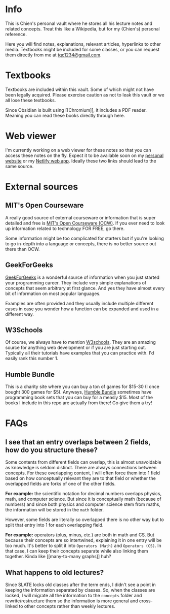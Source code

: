 # Info
This is Chien's personal vault where he stores all his lecture notes and related concepts. Treat this like a Wikipedia, but for my (Chien's) personal reference.

Here you will find notes, explanations, relevant articles, hyperlinks to other media. Textbooks might be included for some classes, or you can request them directly from me at tqc1234@gmail.com. 
# Textbooks
Textbooks are included within this vault. Some of which might not have been legally acquired. Please exercise caution as not to leak this vault or we all lose these textbooks.

Since Obsidian is built using [[Chromium]], it includes a PDF reader. Meaning you can read these books directly through here. 
# Web viewer
I'm currently working on a web viewer for these notes so that you can access these notes on the fly. Expect it to be available soon on my [personal website](https://trueongod.com) or my [Netlify web app](https://trueongod.netlify.app). Ideally these two links should lead to the same source.
# External sources
## MIT's Open Courseware
A really good source of external courseware or information that is super detailed and free is [MIT's Open Courseware (OCW)](https://ocw.mit.edu). If you ever need to look up information related to technology FOR FREE, go there.

Some information might be too complicated for starters but if you're looking to go in-depth into a language or concepts, there is no better source out there than OCW.
## GeekForGeeks
[GeekForGeeks](https://www.geeksforgeeks.org/) is a wonderful source of information when you just started your programming career. They include very simple explanations of concepts that seem arbitrary at first glance. And yes they have almost every bit of information on most popular languages.

Examples are often provided and they usually include multiple different cases in case you wonder how a function can be expanded and used in a different way.
## W3Schools
Of course, we always have to mention [W3schools](https://www.w3schools.com/). They are an amazing source for anything web development or if you are just starting out. Typically all their tutorials have examples that you can practice with. I'd easily rank this number 1.
## Humble Bundle
This is a charity site where you can buy a ton of games for $15-30 (I once bought 300 games for $5). Anyways, [Humble Bundle](https://www.humblebundle.com/books) sometimes have programming book sets that you can buy for a measly $15. Most of the books I include in this repo are actually from there! Go give them a try!
# FAQs
## I see that an entry overlaps between 2 fields, how do you structure these?
Some contents from different fields can overlap, this is almost unavoidable as knowledge is seldom distinct. There are always connections between concepts. For these overlapping content, I will often force them into 1 field based on how conceptually relevant they are to that field or whether the overlapped fields are forks of one of the other fields.

**For example:** the scientific notation for decimal numbers overlaps physics, math, and computer science. But since it is conceptually math (because of numbers) and since both physics and computer science stem from maths, the information will be stored in the `math` folder.

However, some fields are literally so overlapped there is no other way but to split that entry into 1 for each overlapping field.

**For example:** operators (plus, minus, etc.) are both in math and CS. But because their concepts are so intertwined, explaining it in one entry will be too much. It's better to split it into `Operators (Math)` and `Operators (CS)`. In that case, I can keep their concepts separate while also linking them together. Kinda like [[many-to-many graphs]] huh?
## What happens to old lectures?
Since SLATE locks old classes after the term ends, I didn't see a point in keeping the information separated by classes. So, when the classes are locked, I will migrate all the information to the `concepts` folder and rewrite/restructure them so the information is more general and cross-linked to other concepts rather than weekly lectures.